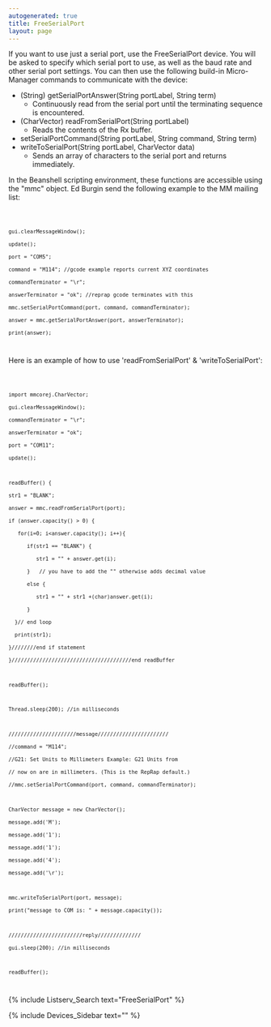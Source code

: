 ```yaml
---
autogenerated: true
title: FreeSerialPort
layout: page
---
```


If you want to use just a serial port, use the FreeSerialPort device.
You will be asked to specify which serial port to use, as well as the
baud rate and other serial port settings. You can then use the following
build-in Micro-Manager commands to communicate with the device:

  - (String) getSerialPortAnswer(String portLabel, String term)
      - Continuously read from the serial port until the terminating
        sequence is encountered.
  - (CharVector) readFromSerialPort(String portLabel)
      - Reads the contents of the Rx buffer.
  - setSerialPortCommand(String portLabel, String command, String term)
  - writeToSerialPort(String portLabel, CharVector data)
      - Sends an array of characters to the serial port and returns
        immediately.

In the Beanshell scripting environment, these functions are accessible
using the "mmc" object. Ed Burgin send the following example to the MM
mailing list:

<code>

`gui.clearMessageWindow();`  
`update();`  
`port = "COM5"; `  
`command = "M114"; //gcode example reports current XYZ coordinates`  
`commandTerminator = "\r"; `  
`answerTerminator = "ok"; //reprap gcode terminates with this`  
`mmc.setSerialPortCommand(port, command, commandTerminator); `  
`answer = mmc.getSerialPortAnswer(port, answerTerminator); `  
`print(answer);`

</code>

Here is an example of how to use 'readFromSerialPort' &
'writeToSerialPort':

<code>

`import mmcorej.CharVector; `  
`gui.clearMessageWindow();`  
`commandTerminator = "\r"; `  
`answerTerminator = "ok"; `  
`port = "COM11";`  
`update();`

`readBuffer() {`  
`str1 = "BLANK";`  
`answer = mmc.readFromSerialPort(port);`  
`if (answer.capacity() > 0) {`  
`   for(i=0; i<answer.capacity(); i++){`  
`      if(str1 == "BLANK") {`  
`         str1 = "" + answer.get(i);`  
`      }   // you have to add the "" otherwise adds decimal value`  
`      else {`  
`         str1 = "" + str1 +(char)answer.get(i);`  
`      }`  
`  }// end loop`  
`  print(str1);`  
`}////////end if statement`  
`}///////////////////////////////////////end readBuffer`

`readBuffer();`

`Thread.sleep(200); //in milliseconds`

`//////////////////////message///////////////////////`  
`//command = "M114";  `  
`//G21: Set Units to Millimeters Example: G21 Units from  `  
`// now on are in millimeters. (This is the RepRap default.)`  
`//mmc.setSerialPortCommand(port, command, commandTerminator); `

`CharVector message = new CharVector(); `  
`message.add('M'); `  
`message.add('1'); `  
`message.add('1'); `  
`message.add('4'); `  
`message.add('\r');  `

`mmc.writeToSerialPort(port, message);`  
`print("message to COM is: " + message.capacity());`

`////////////////////////reply//////////////`  
`gui.sleep(200); //in milliseconds`

`readBuffer();`

</code>

{% include Listserv_Search text="FreeSerialPort" %}

{% include Devices_Sidebar text="" %}
